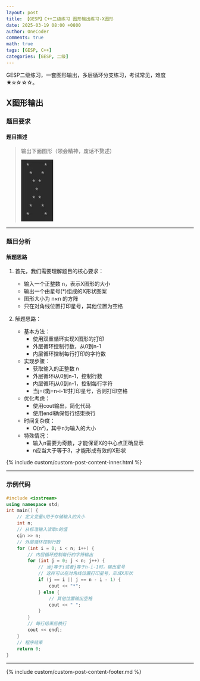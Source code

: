```yaml
---
layout: post
title: 【GESP】C++二级练习 图形输出练习-X图形
date: 2025-03-19 08:00 +0800
author: OneCoder
comments: true
math: true
tags: [GESP, C++]
categories: [GESP, 二级]
---
```

GESP二级练习，一套图形输出，多层循环分支练习，考试常见，难度★✮☆☆☆。

<!--more-->

## X图形输出

### 题目要求

#### 题目描述

>输出下面图形（领会精神，废话不赘述）
>
>![X-OneCoder](/images/post/gesp/2/01_x.jpg)

---

### 题目分析

#### 解题思路

1. 首先，我们需要理解题目的核心要求：
   - 输入一个正整数 n，表示X图形的大小
   - 输出一个由星号(*)组成的X形状图案
   - 图形大小为 n×n 的方阵
   - 只在对角线位置打印星号，其他位置为空格

2. 解题思路：
   - 基本方法：
     - 使用双重循环实现X图形的打印
     - 外层循环控制行数，从0到n-1
     - 内层循环控制每行打印的字符数
   - 实现步骤：
     - 获取输入的正整数 n
     - 外层循环i从0到n-1，控制行数
     - 内层循环j从0到n-1，控制每行字符
     - 当j=i或j=n-i-1时打印星号，否则打印空格
   - 优化考虑：
     - 使用cout输出，简化代码
     - 使用endl确保每行结束换行
   - 时间复杂度：
     - O(n²)，其中n为输入的大小
   - 特殊情况：
     - 输入n需要为奇数，才能保证X的中心点正确显示
     - n应当大于等于3，才能形成有效的X形状

{% include custom/custom-post-content-inner.html %}

---

### 示例代码

```cpp
#include <iostream>
using namespace std;
int main() {
    // 定义变量n用于存储输入的大小
    int n;
    // 从标准输入读取n的值
    cin >> n;
    // 外层循环控制行数
    for (int i = 0; i < n; i++) {
        // 内层循环控制每行的字符输出
        for (int j = 0; j < n; j++) {
            // 当j等于i或者j等于n-i-1时，输出星号
            // 这样可以在对角线位置打印星号，形成X形状
            if (j == i || j == n - i - 1) {
                cout << "*";
            } else {
                // 其他位置输出空格
                cout << " ";
            }
        }
        // 每行结束后换行
        cout << endl;
    }
    // 程序结束
    return 0;
}
```

---

{% include custom/custom-post-content-footer.md %}
